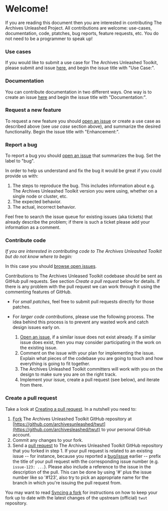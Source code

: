 # Welcome!

If you are reading this document then you are interested in contributing The Archives Unleashed Project. All contributions are welcome: use-cases, documentation, code, ptatches, bug reports, feature requests, etc. You do not need to be a programmer to speak up!

### Use cases

If you would like to submit a use case for The Archives Unleashed Toolkit, please submit and issue [here](https://github.com/archivesunleashed/twut/issues/new), and begin the issue title with "Use Case:".

### Documentation

You can contribute documentation in two different ways. One way is to create an issue [here](https://github.com/archivesunleashed/twut/issues/new) and begin the issue title with "Documentation:".

### Request a new feature

To request a new feature you should [open an issue](https://github.com/archivesunleashed/twut/issues/new) or create a use case as described above (see _use case_ section above), and summarize the desired functionality. Begin the issue title with "Enhancement:".

### Report a bug

To report a bug you should [open an issue](https://github.com/archivesunleashed/twut/issues/new) that summarizes the bug. Set the label to "bug".

In order to help us understand and fix the bug it would be great if you could provide us with:

1. The steps to reproduce the bug. This includes information about e.g. The Archives Unleashed Toolkit version you were using, whether on a single node or cluster, etc.
2. The expected behavior.
3. The actual, incorrect behavior.

Feel free to search the issue queue for existing issues (aka tickets) that already describe the problem; if there is such a ticket please add your information as a comment.

### Contribute code

_If you are interested in contributing code to The Archives Unleashed Toolkit but do not know where to begin:_

In this case you should [browse open issues](https://github.com/archivesunleashed/twut/issues).

Contributions to The Archives Unleased Toolkit codebase should be sent as GitHub pull requests. See section _Create a pull request_ below for details. If there is any problem with the pull request we can work through it using the commenting features of GitHub.

* For _small patches_, feel free to submit pull requests directly for those patches.
* For _larger code contributions_, please use the following process. The idea behind this process is to prevent any wasted work and catch design issues early on.

    1. [Open an issue](https://github.com/archivesunleashed/twut/issues), if a similar issue does not exist already. If a similar issue does exist, then you may consider participating in the work on the existing issue.
    2. Comment on the issue with your plan for implementing the issue. Explain what pieces of the codebase you are going to touch and how everything is going to fit together.
    3. The Archives Unleashed Toolkit committers will work with you on the design to make sure you are on the right track.
    4. Implement your issue, create a pull request (see below), and iterate from there.

### Create a pull request

Take a look at [Creating a pull request](https://help.github.com/articles/creating-a-pull-request). In a nutshell you need to:

1. [Fork](https://help.github.com/articles/fork-a-repo) The Archives Unleashed Toolkit GitHub repository at [https://github.com/archivesunleashed/twut](https://github.com/archivesleashed/twut) to your personal GitHub account. 
2. Commit any changes to your fork.
3. Send a [pull request](https://help.github.com/articles/creating-a-pull-request) to The Archives Unleashed Toolkit GitHub repository that you forked in step 1.  If your pull request is related to an existing issue -- for instance, because you reported a [bug/issue](https://github.com/archivesunleashed/twut/issues) earlier -- prefix the title of your pull request with the corresponding issue number (e.g. `issue-123: ...`). Please also include a reference to the issue in the description of the pull. This can be done by using '#' plus the issue number like so '#123', also try to pick an appropriate name for the branch in which you're issuing the pull request from.

You may want to read [Syncing a fork](https://help.github.com/articles/syncing-a-fork) for instructions on how to keep your fork up to date with the latest changes of the upstream (official) `twut` repository.
